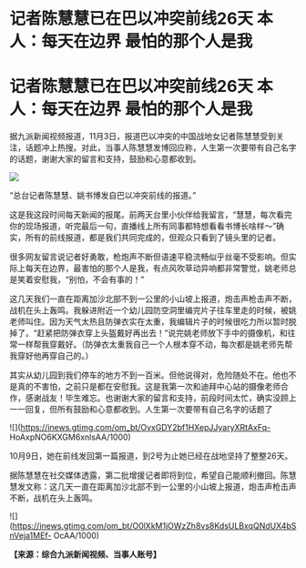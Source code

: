 # 记者陈慧慧已在巴以冲突前线26天 本人：每天在边界 最怕的那个人是我

# 记者陈慧慧已在巴以冲突前线26天 本人：每天在边界 最怕的那个人是我

据九派新闻视频报道，11月3日，报道巴以冲突的中国战地女记者陈慧慧受到关注，话题冲上热搜。对此，当事人陈慧慧发博回应称，人生第一次要带有自己名字的话题，谢谢大家的留言和支持，鼓励和心意都收到。

![](https://inews.gtimg.com/om_bt/OjicI155q0gFX5ufK0Ifu7pmT274FDBcIewQuqaYik9rMAA/1000)

“总台记者陈慧慧、姚书博发自巴以冲突前线的报道。”

这是我这段时间每天新闻的报尾。前两天台里小伙伴给我留言，“慧慧，每次看完你的现场报道，听完最后一句，直播线上所有同事都特想看看书博长啥样～”确实，所有的前线报道，都是我们共同完成的，但观众只看到了镜头里的记者。

很多网友留言说记者好勇敢，枪炮声不断但语速平稳流畅似乎丝毫不受影响。但实际上每天在边界，最害怕的那个人是我，有点风吹草动异响都非常警觉，姚老师总是笑着安慰我，“别怕，不会有事的！”

这几天我们一直在距离加沙北部不到一公里的小山坡上报道，炮击声枪击声不断，战机在头上轰鸣。我躲进附近一个幼儿园防空洞里编完片子往车里走的时候，被姚老师叫住。因为天气太热且防弹衣实在太重，我编辑片子的时候很吃力所以暂时脱掉了。“赶紧把防弹衣穿上头盔戴好再出去！”说完姚老师放下手中的摄像机，和往常一样帮我穿戴好。（防弹衣太重我自己一个人根本穿不动，每次都是姚老师先帮我穿好他再穿自己的。）

其实从幼儿园到我们停车的地方不到一百米。但他说得对，危险随处不在。他也不是真的不害怕，之前只是都在安慰我。这是我第一次和迪拜中心站的摄像老师合作，感谢战友！毕生难忘。也谢谢大家的留言和支持，前段时间太忙，确实没顾上一一回复，但所有鼓励和心意都收到。人生第一次要带有自己名字的话题了

![](https://inews.gtimg.com/om_bt/OvxGDY2bf1HXepJJyaryXRtAxFq-
HoAxpNO6KXGM6xnlsAA/1000)

10月9日，她在前线发回第一篇报道，到2号为止她已经在战地坚持了整整26天。

据陈慧慧在社交媒体透露，第二批增援记者即将到位，希望自己能顺利撤回。陈慧慧发文称：这几天一直在距离加沙北部不到一公里的小山坡上报道，炮击声枪击声不断，战机在头上轰鸣。

![](https://inews.gtimg.com/om_bt/O0lXkM1jOWzZh8vs8KdsULBxqQNdUX4bSnVeja1MEf-
OcAA/1000)

**【来源：综合九派新闻视频、当事人账号】**

